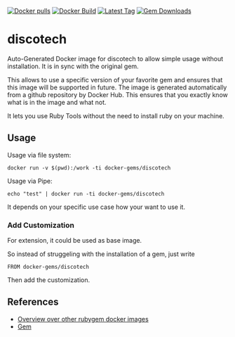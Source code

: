 [![Docker pulls](https://img.shields.io/docker/pulls/rubygem/discotech.svg)](https://hub.docker.com/r/rubygem/discotech/)
[![Docker Build](https://img.shields.io/docker/automated/rubygem/discotech.svg)](https://hub.docker.com/r/rubygem/discotech/)
[![Latest Tag](https://img.shields.io/github/tag/docker-rubygem/discotech.svg)](https://hub.docker.com/r/rubygem/discotech/)
[![Gem Downloads](https://img.shields.io/gem/dt/discotech.svg)](https://rubygems.org/gems/discotech/)
# discotech

Auto-Generated Docker image for discotech to allow simple usage without installation.
It is in sync with the original gem.

This allows to use a specific version of your favorite gem and ensures that this image will be supported in future.
The image is generated automatically from a github repository by Docker Hub.
This ensures that you exactly know what is in the image and what not.

It lets you use Ruby Tools without the need to install ruby on your machine.

## Usage

Usage via file system:

`docker run -v $(pwd):/work -ti docker-gems/discotech`

Usage via Pipe:

`echo "test" | docker run -ti docker-gems/discotech`

It depends on your specific use case how your want to use it.

### Add Customization

For extension, it could be used as base image.

So instead of struggeling with the installation of a gem, just write

`FROM docker-gems/discotech`

Then add the customization.

## References

 - [Overview over other rubygem docker images](https://github.com/thinkbot/docker-rubygem)
 - [Gem](https://rubygems.org/gems/discotech/)
